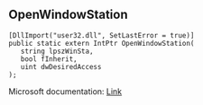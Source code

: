 ## OpenWindowStation

```
[DllImport("user32.dll", SetLastError = true)]
public static extern IntPtr OpenWindowStation(
   string lpszWinSta,
   bool fInherit,
   uint dwDesiredAccess
);
```

Microsoft documentation: [Link](https://docs.microsoft.com/en-us/windows/win32/api/winuser/nf-winuser-openwindowstationw)

